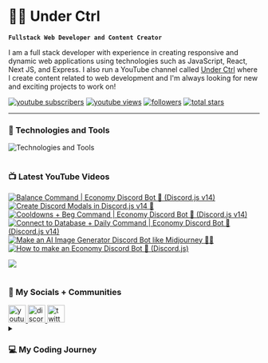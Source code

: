 # 👨‍💻 Under Ctrl

**`Fullstack Web Developer and Content Creator`**

I am a full stack developer with experience in creating responsive and dynamic web applications using technologies such as JavaScript, React, Next JS, and Express. I also run a YouTube channel called [Under Ctrl](https://youtube.com/@underctrl) where I create content related to web development and I'm always looking for new and exciting projects to work on!

<p align="left">
      <a href="https://www.youtube.com/@underctrl?sub_confirmation=1">
         <img alt="youtube subscribers" title="Subscribe" src="https://custom-icon-badges.demolab.com/youtube/channel/subscribers/UCz9RBZbD1JqTGUvs0GPUtrQ?color=%23E05D44&label=SUBSCRIBE&logo=video&logoColor=white&style=for-the-badge&labelColor=CE4630"/></a> 
      <a href="https://www.youtube.com/@underctrl/videos">
         <img alt="youtube views" title="YouTube Views" src="https://custom-icon-badges.demolab.com/youtube/channel/views/UCz9RBZbD1JqTGUvs0GPUtrQ?color=%23E1AD0E&logo=eye&logoColor=white&style=for-the-badge&labelColor=C79600"/></a> 
      <a href="https://github.com/notunderctrl?tab=followers">
         <img alt="followers" title="Follow me" src="https://custom-icon-badges.demolab.com/github/followers/notunderctrl?color=236ad3&labelColor=1155ba&style=for-the-badge&logo=person-add&label=Follow&logoColor=white"/></a>
      <a href="https://github.com/notunderctrl?tab=repositories&sort=stargazers">
         <img alt="total stars" title="Total stars on GitHub" src="https://custom-icon-badges.demolab.com/github/stars/notunderctrl?color=55960c&style=for-the-badge&labelColor=488207&logo=star"/></a>
</p>
   
---

### 🧰 Technologies and Tools

<div>
  <img src="https://skillicons.dev/icons?i=vscode,html,css,scss,js,nodejs,mongodb,express,git,react,next,ts,tailwind" alt="Technologies and Tools" />
</div>

#

### 📺 Latest YouTube Videos

 <!-- BEGIN YOUTUBE-CARDS -->
[![Balance Command | Economy Discord Bot 🤖 (Discord.js v14)](https://ytcards.demolab.com/?id=mvRtQi7oe-o&title=Balance+Command+%7C+Economy+Discord+Bot+%F0%9F%A4%96+%28Discord.js+v14%29&lang=en&timestamp=1685109637&background_color=%230d1117&title_color=%23ffffff&stats_color=%23dedede&width=250 "Balance Command | Economy Discord Bot 🤖 (Discord.js v14)")](https://www.youtube.com/watch?v=mvRtQi7oe-o)
[![Create Discord Modals in Discord.js v14 🧠](https://ytcards.demolab.com/?id=Tk_mDXFgvJI&title=Create+Discord+Modals+in+Discord.js+v14+%F0%9F%A7%A0&lang=en&timestamp=1684764016&background_color=%230d1117&title_color=%23ffffff&stats_color=%23dedede&width=250 "Create Discord Modals in Discord.js v14 🧠")](https://www.youtube.com/watch?v=Tk_mDXFgvJI)
[![Cooldowns + Beg Command | Economy Discord Bot 🤖 (Discord.js v14)](https://ytcards.demolab.com/?id=ENlLX28nmrc&title=Cooldowns+%2B+Beg+Command+%7C+Economy+Discord+Bot+%F0%9F%A4%96+%28Discord.js+v14%29&lang=en&timestamp=1684504807&background_color=%230d1117&title_color=%23ffffff&stats_color=%23dedede&width=250 "Cooldowns + Beg Command | Economy Discord Bot 🤖 (Discord.js v14)")](https://www.youtube.com/watch?v=ENlLX28nmrc)
[![Connect to Database + Daily Command | Economy Discord Bot 🤖 (Discord.js v14)](https://ytcards.demolab.com/?id=SJZoajkxDA8&title=Connect+to+Database+%2B+Daily+Command+%7C+Economy+Discord+Bot+%F0%9F%A4%96+%28Discord.js+v14%29&lang=en&timestamp=1684332026&background_color=%230d1117&title_color=%23ffffff&stats_color=%23dedede&width=250 "Connect to Database + Daily Command | Economy Discord Bot 🤖 (Discord.js v14)")](https://www.youtube.com/watch?v=SJZoajkxDA8)
[![Make an AI Image Generator Discord Bot like Midjourney 🎨🤖](https://ytcards.demolab.com/?id=Nu-1o3rEDww&title=Make+an+AI+Image+Generator+Discord+Bot+like+Midjourney+%F0%9F%8E%A8%F0%9F%A4%96&lang=en&timestamp=1682949607&background_color=%230d1117&title_color=%23ffffff&stats_color=%23dedede&width=250 "Make an AI Image Generator Discord Bot like Midjourney 🎨🤖")](https://www.youtube.com/watch?v=Nu-1o3rEDww)
[![How to make an Economy Discord Bot 🤖 (Discord.js)](https://ytcards.demolab.com/?id=ho7qwPCyFYw&title=How+to+make+an+Economy+Discord+Bot+%F0%9F%A4%96+%28Discord.js%29&lang=en&timestamp=1682431927&background_color=%230d1117&title_color=%23ffffff&stats_color=%23dedede&width=250 "How to make an Economy Discord Bot 🤖 (Discord.js)")](https://www.youtube.com/watch?v=ho7qwPCyFYw)
<!-- END YOUTUBE-CARDS -->

[<img src="https://custom-icon-badges.demolab.com/badge/-Subscribe%20For%20More-red?style=for-the-badge&logo=video&logoColor=white"/>](https://www.youtube.com/@underctrl?sub_confirmation=1)

#

###  💬 My Socials + Communities

<div>
  <a href="https://youtube.com/@underctrl" target="_blank">
    <img src="https://img.shields.io/static/v1?message=Youtube&logo=youtube&label=&color=FF0000&logoColor=white&labelColor=&style=for-the-badge" height="35" alt="youtube logo"  />
  </a>
  <a href="https://discord.underctrl.io" target="_blank">
    <img src="https://img.shields.io/static/v1?message=Discord&logo=discord&label=&color=7289DA&logoColor=white&labelColor=&style=for-the-badge" height="35" alt="discord logo"  />
  </a>
  <a href="https://twitter.com/notunderctrl" target="_blank">
    <img src="https://img.shields.io/static/v1?message=Twitter&logo=twitter&label=&color=1DA1F2&logoColor=white&labelColor=&style=for-the-badge" height="35" alt="twitter logo"  />
  </a>
</div>

<details>
 <summary><h3>💻 My Coding Journey</h3></summary>
I got into coding in 2020, when Discord released the verified bot developer badge. I was intrigued by the idea of creating my own custom bot for the platform, so I decided to give it a try. I had no prior experience in coding, but I thought I might as well give it a shot.
<br>
<br>
I dove headfirst into Node.js and began working on my first discord bot. I encountered many challenges along the way since it was my first time coding, but I eventually got my bot up and running with some 10-15 commands. With the help of a few online friends I managed to get my bot added in a decent number of servers. However, just as I was about to apply for the verified bot developer badge, Discord removed the option altogether.
<br>
<br>
Despite this setback, I was still fascinated by the idea of creating my own web applications. I began to explore other areas of web development, and soon discovered the world of front-end web development. I learned HTML, CSS, and JavaScript, and began recreating webpages.
<br>
<br>
As my skills and knowledge grew, I started to delve deeper into web development, and eventually began building full-stack web applications. I found coding to be challenging, but also extremely rewarding. I loved the feeling of creating something from scratch, and watching it come to life.
<br>
<br>
I continue to work on my coding skills, and I am excited to see where this journey will take me. I am grateful for the opportunity to share my work on Github, and I hope to inspire others to explore the world of coding as well.
